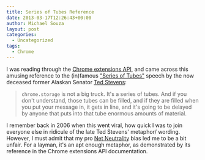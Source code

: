 ```yaml
---
title: Series of Tubes Reference
date: 2013-03-17T12:26:43+00:00
author: Michael Souza
layout: post
categories:
  - Uncategorized
tags:
  - Chrome
---
```

I was reading through the [Chrome extensions API](https://developer.chrome.com/extensions/storage.html#limits), and came across this amusing reference to the (in)famous ["Series of Tubes"](http://en.wikipedia.org/wiki/Series_of_tubes) speech by the now deceased former Alaskan Senator [Ted Stevens](http://en.wikipedia.org/wiki/Ted_Stevens):

> `chrome.storage` is not a big truck. It's a series of tubes. And if you don't understand, those tubes can be filled, and if they are filled when you put your message in, it gets in line, and it's going to be delayed by anyone that puts into that tube enormous amounts of material.

I remember back in 2006 when this went viral, how quick I was to join everyone else in ridicule of the late Ted Stevens' metaphor/ wording. However, I must admit that my pro [Net Neutrality](http://en.wikipedia.org/wiki/Net_neutrality) bias led me to be a bit unfair. For a layman, it's an apt enough metaphor, as demonstrated by its reference in the Chrome extensions API documentation.